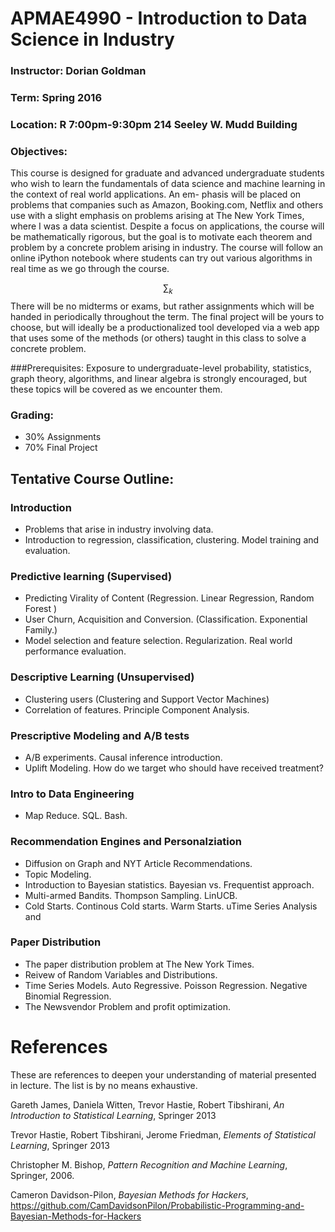 # APMAE4990 - Introduction to Data Science in Industry

### Instructor: Dorian Goldman
### Term: Spring 2016
### Location: R 7:00pm-9:30pm 214 Seeley W. Mudd Building

### Objectives: 
This course is designed for graduate and advanced undergraduate students who wish to learn the fundamentals of data science and machine learning in the context of real world applications. An em- phasis will be placed on problems that companies such as Amazon, Booking.com, Netflix and others use with a slight emphasis on problems arising at The New York Times, where I was a data scientist. Despite a focus on applications, the course will be mathematically rigorous, but the goal is to motivate each theorem and problem by a concrete problem arising in industry. The course will follow an online iPython notebook where students can try out various algorithms in real time as we go through the course.

$$ \sum_k$$
There will be no midterms or exams, but rather assignments which will be handed in periodically throughout the term. The final project will be yours to choose, but will ideally be a productionalized tool developed via a web app that uses some of the methods (or others) taught in this class to solve a concrete problem.


###Prerequisites:
 Exposure to undergraduate-level probability, statistics, graph theory, algorithms, and linear algebra is strongly encouraged, but these topics will be covered as we encounter them.


### Grading:
- 30% Assignments
- 70% Final Project

## Tentative Course Outline:

### Introduction
- Problems that arise in industry involving data.
- Introduction to regression, classification, clustering. Model training and evaluation.

###  Predictive learning (Supervised)

- Predicting Virality of Content (Regression. Linear Regression,
Random Forest )
- User Churn, Acquisition and Conversion. (Classification. Exponential Family.)
- Model selection and feature selection. Regularization. Real world performance evaluation.

### Descriptive Learning (Unsupervised)
- Clustering users (Clustering and Support Vector Machines)
- Correlation of features. Principle Component Analysis.

### Prescriptive Modeling and A/B tests
- A/B experiments. Causal inference introduction.
- Uplift Modeling. How do we target who should have received treatment?


### Intro to Data Engineering
- Map Reduce. SQL. Bash.


### Recommendation Engines and Personalziation
- Diffusion on Graph and NYT Article Recommendations.
- Topic Modeling.
- Introduction to Bayesian statistics. Bayesian vs. Frequentist approach.
- Multi-armed Bandits. Thompson Sampling. LinUCB.
- Cold Starts. Continous Cold starts. Warm Starts. uTime Series Analysis and 

### Paper Distribution
- The paper distribution problem at The New York Times.
- Reivew of Random Variables and Distributions.
- Time Series Models. Auto Regressive. Poisson Regression. Negative Binomial Regression.
- The Newsvendor Problem and profit optimization.

# References

 These are references to deepen your understanding of material presented in lecture. The list is by no means exhaustive.		

Gareth James, Daniela Witten, Trevor Hastie, Robert Tibshirani, *An Introduction to Statistical Learning*, Springer 2013		 				
			
Trevor Hastie, Robert Tibshirani, Jerome Friedman, *Elements of Statistical Learning*, Springer 2013						 					

Christopher M. Bishop, *Pattern Recognition and Machine Learning*, Springer, 2006.						 							

Cameron Davidson-Pilon, *Bayesian Methods for Hackers*, https://github.com/CamDavidsonPilon/Probabilistic-Programming-and-Bayesian-Methods-for-Hackers	

